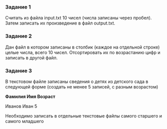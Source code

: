 <h3>Задание 1</h3>
<p>Считать из файла input.txt 10 чисел (числа записаны через пробел). Затем записать их произведение в файл output.txt.</p>
<h3>Задание 2</h3>
<p>Дан файл в котором записаны в столбик (каждое на отдельной строке) целые числа, всего 10 чисел. Отсортировать их по возрастанию цифр и записать в другой файл.</p>
<h3>Задание 3</h3>
<p>В текстовом файле записаны сведения о детях из детского сада в следующей форме (создать не менее 5 записей, с разным возрастом)</p>
<p><b>Фамилия Имя Возраст</b></p>
<p>Иванов Иван 5</p>
<p>Необходимо записать в отдельные текстовые файлы самого старшего и самого младшего</p>
